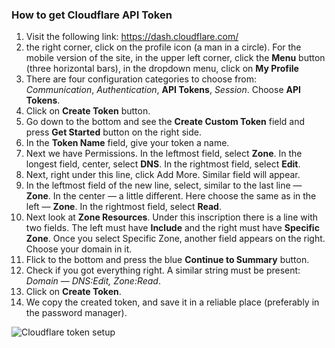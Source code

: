 ### How to get Cloudflare API Token
1. Visit the following link: https://dash.cloudflare.com/
2. the right corner, click on the profile icon (a man in a circle). For the mobile version of the site, in the upper left corner, click the **Menu** button (three horizontal bars), in the dropdown menu, click on **My Profile**
3. There are four configuration categories to choose from: *Communication*, *Authentication*, **API Tokens**, *Session*. Choose **API Tokens**.
4. Click on **Create Token** button.
5. Go down to the bottom and see the **Create Custom Token** field and press **Get Started** button on the right side.
6. In the **Token Name** field, give your token a name.
7. Next we have Permissions. In the leftmost field, select **Zone**. In the longest field, center, select **DNS**. In the rightmost field, select **Edit**. 
8. Next, right under this line, click Add More. Similar field will appear.
9. In the leftmost field of the new line, select, similar to the last line — **Zone**. In the center — a little different. Here choose the same as in the left — **Zone**. In the rightmost field, select **Read**.
10. Next look at **Zone Resources**. Under this inscription there is a line with two fields. The left must have **Include** and the right must have **Specific Zone**. Once you select Specific Zone, another field appears on the right. Choose your domain in it.
11. Flick to the bottom and press the blue **Continue to Summary** button.
12. Check if you got everything right. A similar string must be present: *Domain — DNS:Edit, Zone:Read*.
13. Click on **Create Token**.
14. We copy the created token, and save it in a reliable place (preferably in the password manager).

![Cloudflare token setup](resource:assets/images/gifs/CloudFlare.gif)

